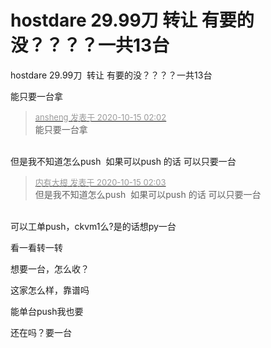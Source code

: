 # hostdare 29.99刀  转让 有要的没？？？？一共13台


hostdare 29.99刀&nbsp;&nbsp;转让 有要的没？？？？一共13台

能只要一台拿

<div class="quote"><blockquote><font size="2"><a href="https://www.hostloc.com/forum.php?mod=redirect&amp;goto=findpost&amp;pid=9302370&amp;ptid=754425" target="_blank"><font color="#999999">ansheng 发表于 2020-10-15 02:02</font></a></font><br />
能只要一台拿</blockquote></div><br />
但是我不知道怎么push&nbsp;&nbsp;如果可以push 的话 可以只要一台

<div class="quote"><blockquote><font size="2"><a href="https://www.hostloc.com/forum.php?mod=redirect&amp;goto=findpost&amp;pid=9302372&amp;ptid=754425" target="_blank"><font color="#999999">内有大根 发表于 2020-10-15 02:03</font></a></font><br />
但是我不知道怎么push&nbsp;&nbsp;如果可以push 的话 可以只要一台</blockquote></div><br />
可以工单push，ckvm1么?是的话想py一台<img src="static/image/smiley/default/lol.gif" smilieid="12" border="0" alt="" />

看一看转一转

想要一台，怎么收？

这家怎么样，靠谱吗

能单台push我也要

还在吗？要一台
